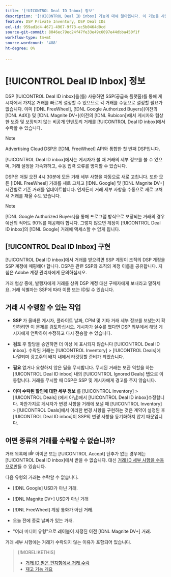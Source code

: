 ```yaml
---
title: '[!UICONTROL Deal ID Inbox] 정보'
description: '[!UICONTROL Deal ID inbox] 기능에 대해 알아봅니다. 이 기능을 사용하면 이미 게시자 on [!DNL FreeWheel], [!DNL Google Authorized Buyers] (formerly known as [!DNL AdX]), and [!DNL Magnite DV+] (이전의 [!DNL Rubicon])와 협상한 비공개 거래를 허용할 수 있습니다.'
feature: DSP Private Inventory, DSP Deal IDs
exl-id: 959ad1d4-4671-4967-9f73-ec5b0464d0cd
source-git-commit: 8046ec79ec24f47fe33e49c6097e44dbba450f1f
workflow-type: tm+mt
source-wordcount: '488'
ht-degree: 0%

---
```


# [!UICONTROL Deal ID Inbox] 정보

DSP [!UICONTROL Deal ID inbox]을(를) 사용하면 SSP(공급측 플랫폼)를 통해 게시자에서 가져온 거래를 빠르게 설정할 수 있으므로 각 거래를 수동으로 설정할 필요가 없습니다. 이미 [!DNL FreeWheel], [!DNL Google Authorized Buyers](이전의 [!DNL AdX]) 및 [!DNL Magnite DV+](이전의 [!DNL Rubicon])에서 게시자와 협상한 보증 및 보장되지 않는 비공개 인벤토리 거래를 [!UICONTROL Deal ID inbox]에서 수락할 수 있습니다.

>[!NOTE]
>
>Advertising Cloud DSP은 [!DNL FreeWheel] API와 통합한 첫 번째 DSP입니다.

[!UICONTROL Deal ID inbox]에서는 게시자가 볼 때 거래의 세부 정보를 볼 수 있으며, 거래 설정을 가속화하고, 수동 입력 오류를 방지할 수 있습니다.

DSP은 매일 오전 4시 30분에 모든 거래 세부 사항을 자동으로 새로 고칩니다. 또한 모든 [!DNL FreeWheel] 거래를 새로 고치고 [!DNL Google] 및 [!DNL Magnite DV+] 시간별로 기존 거래를 업데이트합니다. 언제든지 거래 세부 사항을 수동으로 새로 고쳐 새 거래를 채울 수도 있습니다.

<!-- MC: I'm not sure where I got the following. Is this currently true? -->
>[!NOTE]
>
>[!DNL Google Authorized Buyers]을 통해 프로그램 방식으로 보장되는 거래의 경우 예산의 적어도 90%를 제공해야 합니다. 그렇지 않으면 계정이 [!UICONTROL Deal ID inbox]의 [!DNL Google] 거래에 액세스할 수 없게 됩니다.

## [!UICONTROL Deal ID Inbox] 구현

[!UICONTROL Deal ID inbox]에서 거래를 받으려면 SSP 계정이 조직의 DSP 계정을 SSP 계정에 매핑해야 합니다. DSP은 관련 SSP와 조직의 계정 이름을 공유합니다. 지침은 Adobe 계정 관리자에게 문의하십시오.

거래 협상 중에, 발행자에게 거래를 상위 DSP 계정 대신 구매자에게 보내라고 말하세요. 거래 식별자는 SSP에 따라 이름 또는 ID일 수 있습니다.

## 거래 시 수행할 수 있는 작업

* **SSP** 가 올바른 게시자, 플라이트 날짜, CPM 및 기타 거래 세부 정보를 보냈는지 확인하려면 이 문제를 검토하십시오. 게시자가 실수를 했다면 DSP 외부에서 해당 게시자에게 연락하여 수정하고 다시 전송할 수 있습니다.

* **검토** 후 할당을 승인하면 더 이상 에 표시되지 않습니다 [!UICONTROL Deal ID inbox]. 수락된 거래는 [!UICONTROL Inventory] > [!UICONTROL Deals]에 나열되며 광고주의 배치 내에서 타깃팅할 준비가 되었습니다.

* **필요** 없거나 요청하지 않은 딜을 무시합니다. 무시된 거래는 보관 역할을 하는 [!UICONTROL Deal ID inbox] 내의 [!UICONTROL Ignored Deals] 탭으로 이동합니다. 거래를 무시할 때 DSP은 SSP 및 게시자에게 경고를 주지 않습니다.

* **이미 수락된 할인에 대한 세부 정보** 를  [!UICONTROL Inventory] >  [!UICONTROL Deals] (에서 아님)에서  [!UICONTROL Deal ID inbox]수정합니다. 마찬가지로 게시자가 변경 사항을 거래에 보낼 때 [!UICONTROL Inventory] > [!UICONTROL Deals]에서 이러한 변경 사항을 구현하는 것은 계약이 설정된 후 [!UICONTROL Deal ID inbox]이 SSP의 변경 사항을 동기화하지 않기 때문입니다.

## 어떤 종류의 거래를 수락할 수 없습니까?

거래 목록에 ![Accept](/help/dsp/assets/accept.png) 아이콘 또는 [!UICONTROL Accept] 단추가 없는 경우에는 [!UICONTROL Deal ID inbox]에서 받을 수 없습니다. 대신 [거래 ID 세부 사항을 수동으로](/help/dsp/inventory/deal-id-create.md)만들 수 있습니다.

다음 유형의 거래는 수락할 수 없습니다.

* [!DNL Google] USD가 아닌 거래.

* [!DNL Magnite DV+] USD가 아닌 거래

* [!DNL FreeWheel] 계정 통화가 아닌 거래.

* 오늘 전에 종료 날짜가 있는 거래.

* &quot;여러 미디어 유형&quot;으로 레이블이 지정된 이전 [!DNL Magnite DV+] 거래.

거래 세부 사항에는 거래가 수락되지 않는 이유가 포함되어 있습니다.

>[!MORELIKETHIS]
>
>* [거래 ID 받은 편지함에서 거래 수락](deal-id-inbox-accept.md)
>* [재고 기능 개요](inventory-overview.md)

